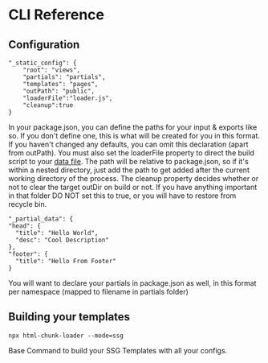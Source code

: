 # CLI Reference

## Configuration

    "_static_config": {
        "root": "views",
        "partials": "partials",
        "templates": "pages",
        "outPath": "public",
        "loaderFile":"loader.js",
        "cleanup":true
    }

In your package.json, you can define the paths for your input & exports like so. If you don't define one, this is what will be created for you in this format. If you haven't changed any defaults, you can omit this declaration (apart from outPath).  You must also set the loaderFile property to direct the build script to your [data file](https://github.com/abschill/html-chunk-loader/blob/master/loader.js). The path will be relative to package.json, so if it's within a nested directory, just add the path to get added after the current working directory of the process. The cleanup property decides whether or not to clear the target outDir on build or not. If you have anything important in that folder DO NOT set this to true, or you will have to restore from recycle bin. 

    "_partial_data": {
    "head": {
      "title": "Hello World",
      "desc": "Cool Description"
    },
    "footer": {
      "title": "Hello From Footer"
    }

You will want to declare your partials in package.json as well, in this format per namespace (mapped to filename in partials folder)


## Building your templates

    npx html-chunk-loader --mode=ssg

Base Command to build your SSG Templates with all your configs. 

